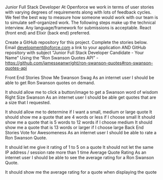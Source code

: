 Junior Full Stack Developer
At Openforce we work in terms of user stories with varying degrees of requirements along with lots of feedback cycles. We feel the best way to measure how someone would work with our team is to simulate self-organized work. The following steps make up the technical interview. Any language/framework for submissions is acceptable. React (front end) and Elixir (back end) preferred.

Create a GitHub repository for this project.
Complete the stories below.
Email development@oforce.com a link to your application AND GitHub repository with subject “Junior Full Stack Developer Candidate - Your Name"
Using the “Ron Swanson Quotes API” - https://github.com/jamesseanwright/ron-swanson-quotes#ron-swanson-quotes-api

Front End Stories
Show Me Swanson Swag
As an internet user I should be able to get Ron Swanson quotes on demand.

It should allow me to click a button/image to get a Swanson word of wisdom
Right Size Swanson
As an internet user I should be able get quotes that are a size that I requested.

It should allow me to determine if I want a small, medium or large quote
It should show me a quote that are 4 words or less if I choose small
It should show me a quote that is 5 words to 12 words if I choose medium
It should show me a quote that is 13 words or larger if I choose large
Back End Stories
Vote for Awesomeness
As an internet user I should be able to rate a Ron Swanson Quote.

It should let me give it rating of 1 to 5 on a quote
It should not let the same IP address / session rate more than 1 time
Average Quote Rating
As an internet user I should be able to see the average rating for a Ron Swanson Quote.

It should show me the average rating for a quote when displaying the quote
